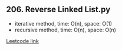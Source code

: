 ## 206. Reverse Linked List.py

- iterative method, time: O(n), space: O(1) 
- recursive method, time: O(n), space: O(n)

[Leetcode link](https://leetcode.com/problems/reverse-linked-list/)
